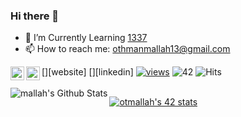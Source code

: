 ### Hi there 👋

- 🌱 I’m Currently Learning <a href="https://1337.ma/en">1337</a>
- 📫 How to reach me: othmanmallah13@gmail.com

[<img align="left" alt="otmallah | world" width="22px" src="https://cdn.jsdelivr.net/npm/simple-icons@3.13.0/icons/html5.svg" />][website]
[<img align="left" alt="otmallah | LinkedIn" width="22px" src="https://cdn.jsdelivr.net/npm/simple-icons@v3/icons/linkedin.svg" />][linkedin]
[![views](https://komarev.com/ghpvc/?username=otmallah&label=Profile%20views&color=fe75a9&style=flat)](https://github.com/otmallah/)
![42](https://badgen.net/badge/Born2Code/otmallah/green?cache=86400&icon=https://meta.intra.42.fr/assets/42_logo-7dfc9110a5319a308863b96bda33cea995046d1731cebb735e41b16255106c12.svg) ![Hits](https://hits.seeyoufarm.com/api/count/incr/badge.svg?url=https%3A%2F%2Fgithub.com%2Fotmallah)
<br />
<br />
<img align="left" alt="mallah's Github Stats" src="https://github-readme-stats.vercel.app/api?username=otmallah&show_icons=true&hide_border=true" />

[![otmallah's 42 stats](https://badge42.herokuapp.com/api/stats/otmallah)](https://github.com/otmallah/badge42)
